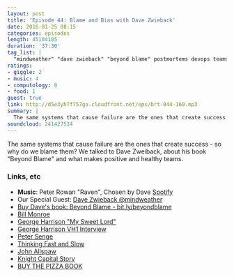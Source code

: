 ```yaml
---
layout: post
title: 'Episode 44: Blame and Bias with Dave Zwieback'
date: 2016-01-25 08:15
categories: episodes
length: 45104105
duration: '37:30'
tag_list: |
  "mindweather" "dave zwieback" "beyond blame" postmortems devops teams bias
ratings:
- giggle: 2
- music: 4
- computology: 8
- food: 1
guest: true
link: http://d5e3yh7f757go.cloudfront.net/eps/brt-044-160.mp3
summary: |
  The same systems that cause failure are the ones that create success - so why do we blame them? We talked to Dave Zweiback, about his book "Beyond Blame" and what makes positive and healthy teams.
soundcloud: 241427534
---
```

The same systems that cause failure are the ones that create success - so why do we blame them? We talked to Dave Zweiback, about his book "Beyond Blame" and what makes positive and healthy teams.

<!-- more -->

### Links, etc

* <strong>Music</strong>: Peter Rowan "Raven", Chosen by Dave [Spotify](https://open.spotify.com/track/5qYY82OOECtQeGOB8yzeZo)
* Our Special Guest: [Dave Zwieback @mindweather](http://twitter.com/mindweather)
* [Buy Dave's book: Beyond Blame - bit.ly/beyondblame](http://bit.ly/beyondblame)
* [Bill Monroe](https://en.wikipedia.org/wiki/Bill_Monroe)
* [George Harrison "My Sweet Lord"](https://open.spotify.com/track/3Njxl86N4inxFi5xBuCoR1)
* [George Harrison VH1 Interview](https://www.youtube.com/watch?v=cjWTFlg2Er0)
* [Peter Senge](https://en.wikipedia.org/wiki/Peter_Senge)
* [Thinking Fast and Slow](http://amzn.to/1S4dbNx)
* [John Allspaw](https://twitter.com/allspaw)
* [Knight Capital Story](http://www.kitchensoap.com/2013/10/29/counterfactuals-knight-capital/)
* [BUY THE PIZZA BOOK](http://pizza.beatsryetypes.com)
